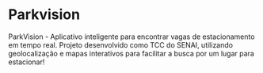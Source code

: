 # Parkvision
ParkVision - Aplicativo inteligente para encontrar vagas de estacionamento em tempo real. Projeto desenvolvido como TCC do SENAI, utilizando geolocalização e mapas interativos para facilitar a busca por um lugar para estacionar!
